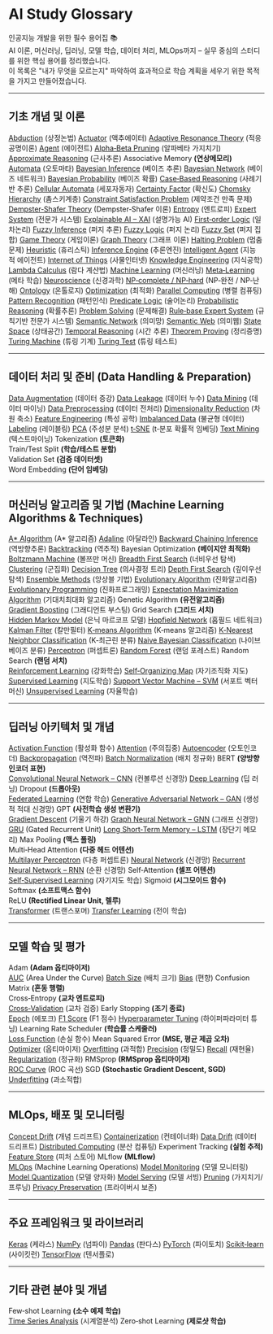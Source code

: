# AI Study Glossary

인공지능 개발을 위한 필수 용어집 📚  
AI 이론, 머신러닝, 딥러닝, 모델 학습, 데이터 처리, MLOps까지 – 실무 중심의 스터디를 위한 핵심 용어를 정리했습니다.  
이 목록은 "내가 무엇을 모르는지" 파악하여 효과적으로 학습 계획을 세우기 위한 목적을 가지고 만들어졌습니다.

---

## 기초 개념 및 이론

[Abduction](explanations/Abduction.md) (상정논법)
[Actuator](explanations/Actuator.md) (액추에이터)
[Adaptive Resonance Theory](explanations/Adaptive_Resonance_Theory.md) (적응공명이론)
[Agent](explanations/Agent.md) (에이전트)
[Alpha‑Beta Pruning](explanations/AlphaBeta_Pruning.md) (알파베타 가지치기)
[Approximate Reasoning](explanations/Approximate_Reasoning.md) (근사추론)
Associative Memory **(연상메모리)**   
[Automata](explanations/Automata.md) (오토마타)
[Bayesian Inference](explanations/Bayesian_Inference.md) (베이즈 추론)
[Bayesian Network](explanations/Bayesian_Network.md) (베이즈 네트워크)
[Bayesian Probability](explanations/Bayesian_Probability.md) (베이즈 확률)
[Case‑Based Reasoning](explanations/CaseBased_Reasoning.md) (사례기반 추론)
[Cellular Automata](explanations/Cellular_Automata.md) (세포자동자)
[Certainty Factor](explanations/Certainty_Factor.md) (확신도)
[Chomsky Hierarchy](explanations/Chomsky_Hierarchy.md) (촘스키계층)
[Constraint Satisfaction Problem](explanations/Constraint_Satisfaction_Problem.md) (제약조건 만족 문제)
[Dempster‑Shafer Theory](explanations/DempsterShafer_Theory.md) (Dempster‑Shafer 이론)
[Entropy](explanations/Entropy.md) (엔트로피)
[Expert System](explanations/Expert_System.md) (전문가 시스템)
[Explainable AI – XAI](explanations/Explainable_AI___XAI.md) (설명가능 AI)
[First‑order Logic](explanations/Firstorder_Logic.md) (일차논리)
[Fuzzy Inference](explanations/Fuzzy_Inference.md) (퍼지 추론)
[Fuzzy Logic](explanations/Fuzzy_Logic.md) (퍼지 논리)
[Fuzzy Set](explanations/Fuzzy_Set.md) (퍼지 집합)
[Game Theory](explanations/Game_Theory.md) (게임이론)
[Graph Theory](explanations/Graph_Theory.md) (그래프 이론)
[Halting Problem](explanations/Halting_Problem.md) (멈춤문제)
[Heuristic](explanations/Heuristic.md) (휴리스틱)
[Inference Engine](explanations/Inference_Engine.md) (추론엔진)
[Intelligent Agent](explanations/Intelligent_Agent.md) (지능적 에이전트)
[Internet of Things](explanations/Internet_of_Things.md) (사물인터넷)
[Knowledge Engineering](explanations/Knowledge_Engineering.md) (지식공학)
[Lambda Calculus](explanations/Lambda_Calculus.md) (람다 계산법)
[Machine Learning](explanations/Machine_Learning.md) (머신러닝)
[Meta‑Learning](explanations/MetaLearning.md) (메타 학습)
[Neuroscience](explanations/Neuroscience.md) (신경과학)
[NP‑complete / NP‑hard](explanations/NPcomplete__NPhard.md) (NP‑완전 / NP‑난해)
[Ontology](explanations/Ontology.md) (온톨로지)
[Optimization](explanations/Optimization.md) (최적화)
[Parallel Computing](explanations/Parallel_Computing.md) (병렬 컴퓨팅)
[Pattern Recognition](explanations/Pattern_Recognition.md) (패턴인식)
[Predicate Logic](explanations/Predicate_Logic.md) (술어논리)
[Probabilistic Reasoning](explanations/Probabilistic_Reasoning.md) (확률추론)
[Problem Solving](explanations/Problem_Solving.md) (문제해결)
[Rule‑base Expert System](explanations/Rulebase_Expert_System.md) (규칙기반 전문가 시스템)
[Semantic Network](explanations/Semantic_Network.md) (의미망)
[Semantic Web](explanations/Semantic_Web.md) (의미웹)
[State Space](explanations/State_Space.md) (상태공간)
[Temporal Reasoning](explanations/Temporal_Reasoning.md) (시간 추론)
[Theorem Proving](explanations/Theorem_Proving.md) (정리증명)
[Turing Machine](explanations/Turing_Machine.md) (튜링 기계)
[Turing Test](explanations/Turing_Test.md) (튜링 테스트)

---

## 데이터 처리 및 준비 (Data Handling & Preparation)

[Data Augmentation](explanations/Data_Augmentation.md) (데이터 증강)
[Data Leakage](explanations/Data_Leakage.md) (데이터 누수)
[Data Mining](explanations/Data_Mining.md) (데이터 마이닝)
[Data Preprocessing](explanations/Data_Preprocessing.md) (데이터 전처리)
[Dimensionality Reduction](explanations/Dimensionality_Reduction.md) (차원 축소)
[Feature Engineering](explanations/Feature_Engineering.md) (특성 공학)
[Imbalanced Data](explanations/Imbalanced_Data.md) (불균형 데이터)
[Labeling](explanations/Labeling.md) (레이블링)
[PCA](explanations/PCA.md) (주성분 분석)
[t‑SNE](explanations/tSNE.md) (t‑분포 확률적 임베딩)
[Text Mining](explanations/Text_Mining.md) (텍스트마이닝)
Tokenization **(토큰화)**   
Train/Test Split **(학습/테스트 분할)**   
Validation Set **(검증 데이터셋)**   
Word Embedding **(단어 임베딩)**   

---

## 머신러닝 알고리즘 및 기법 (Machine Learning Algorithms & Techniques)

[A* Algorithm](explanations/A_Algorithm.md) (A* 알고리즘)
[Adaline](explanations/Adaline.md) (아달라인)
[Backward Chaining Inference](explanations/Backward_Chaining_Inference.md) (역방향추론)
[Backtracking](explanations/Backtracking.md) (역추적)
Bayesian Optimization **(베이지안 최적화)**   
[Boltzmann Machine](explanations/Boltzmann_Machine.md) (볼쯔만 머신)
[Breadth First Search](explanations/Breadth_First_Search.md) (너비우선 탐색)
[Clustering](explanations/Clustering.md) (군집화)
[Decision Tree](explanations/Decision_Tree.md) (의사결정 트리)
[Depth First Search](explanations/Depth_First_Search.md) (깊이우선 탐색)
[Ensemble Methods](explanations/Ensemble_Methods.md) (앙상블 기법)
[Evolutionary Algorithm](explanations/Evolutionary_Algorithm.md) (진화알고리즘)
[Evolutionary Programming](explanations/Evolutionary_Programming.md) (진화프로그래밍)
[Expectation Maximization Algorithm](explanations/Expectation_Maximization_Algorithm.md) (기대치최대화 알고리즘)
Genetic Algorithm **(유전알고리즘)**   
[Gradient Boosting](explanations/Gradient_Boosting.md) (그래디언트 부스팅)
Grid Search **(그리드 서치)**   
[Hidden Markov Model](explanations/Hidden_Markov_Model.md) (은닉 마르코프 모델)
[Hopfield Network](explanations/Hopfield_Network.md) (홉필드 네트워크)
[Kalman Filter](explanations/Kalman_Filter.md) (칼만필터)
[K‑means Algorithm](explanations/Kmeans_Algorithm.md) (K‑means 알고리즘)
[K‑Nearest Neighbor Classification](explanations/KNearest_Neighbor_Classification.md) (K‑최근린 분류)
[Naive Bayesian Classification](explanations/Naive_Bayesian_Classification.md) (나이브 베이즈 분류)
[Perceptron](explanations/Perceptron.md) (퍼셉트론)
[Random Forest](explanations/Random_Forest.md) (랜덤 포레스트)
Random Search **(랜덤 서치)**   
[Reinforcement Learning](explanations/Reinforcement_Learning.md) (강화학습)
[Self‑Organizing Map](explanations/SelfOrganizing_Map.md) (자기조직화 지도)
[Supervised Learning](explanations/Supervised_Learning.md) (지도학습)
[Support Vector Machine – SVM](explanations/Support_Vector_Machine___SVM.md) (서포트 벡터 머신)
[Unsupervised Learning](explanations/Unsupervised_Learning.md) (자율학습)

---

## 딥러닝 아키텍처 및 개념

[Activation Function](explanations/Activation_Function.md) (활성화 함수)
[Attention](explanations/Attention.md) (주의집중)
[Autoencoder](explanations/Autoencoder.md) (오토인코더)
[Backpropagation](explanations/Backpropagation.md) (역전파)
[Batch Normalization](explanations/Batch_Normalization.md) (배치 정규화)
BERT **(양방향 인코더 표현)**   
[Convolutional Neural Network – CNN](explanations/Convolutional_Neural_Network___CNN.md) (컨볼루션 신경망)
[Deep Learning](explanations/Deep_Learning.md) (딥 러닝)
Dropout **(드롭아웃)**   
[Federated Learning](explanations/Federated_Learning.md) (연합 학습)
[Generative Adversarial Network – GAN](explanations/Generative_Adversarial_Network___GAN.md) (생성적 적대 신경망)
GPT **(사전학습 생성 변환기)**   
[Gradient Descent](explanations/Gradient_Descent.md) (기울기 하강)
[Graph Neural Network – GNN](explanations/Graph_Neural_Network___GNN.md) (그래프 신경망)
[GRU](explanations/GRU.md) (Gated Recurrent Unit)
[Long Short‑Term Memory – LSTM](explanations/Long_ShortTerm_Memory___LSTM.md) (장단기 메모리)
Max Pooling **(맥스 풀링)**   
Multi‑Head Attention **(다중 헤드 어텐션)**   
[Multilayer Perceptron](explanations/Multilayer_Perceptron.md) (다층 퍼셉트론)
[Neural Network](explanations/Neural_Network.md) (신경망)
[Recurrent Neural Network – RNN](explanations/Recurrent_Neural_Network___RNN.md) (순환 신경망)
Self‑Attention **(셀프 어텐션)**   
[Self‑Supervised Learning](explanations/SelfSupervised_Learning.md) (자기지도 학습)
Sigmoid **(시그모이드 함수)**   
Softmax **(소프트맥스 함수)**   
ReLU **(Rectified Linear Unit, 렐루)**   
[Transformer](explanations/Transformer.md) (트랜스포머)
[Transfer Learning](explanations/Transfer_Learning.md) (전이 학습)

---

## 모델 학습 및 평가

Adam **(Adam 옵티마이저)**   
[AUC](explanations/AUC.md) (Area Under the Curve)
[Batch Size](explanations/Batch_Size.md) (배치 크기)
[Bias](explanations/Bias.md) (편향)
Confusion Matrix **(혼동 행렬)**   
Cross‑Entropy **(교차 엔트로피)**   
[Cross‑Validation](explanations/CrossValidation.md) (교차 검증)
Early Stopping **(조기 종료)**   
[Epoch](explanations/Epoch.md) (에포크)
[F1 Score](explanations/F1_Score.md) (F1 점수)
[Hyperparameter Tuning](explanations/Hyperparameter_Tuning.md) (하이퍼파라미터 튜닝)
Learning Rate Scheduler **(학습률 스케줄러)**   
[Loss Function](explanations/Loss_Function.md) (손실 함수)
Mean Squared Error **(MSE, 평균 제곱 오차)**   
[Optimizer](explanations/Optimizer.md) (옵티마이저)
[Overfitting](explanations/Overfitting.md) (과적합)
[Precision](explanations/Precision.md) (정밀도)
[Recall](explanations/Recall.md) (재현율)
[Regularization](explanations/Regularization.md) (정규화)
RMSprop **(RMSprop 옵티마이저)**   
[ROC Curve](explanations/ROC_Curve.md) (ROC 곡선)
SGD **(Stochastic Gradient Descent, SGD)**   
[Underfitting](explanations/Underfitting.md) (과소적합)

---

## MLOps, 배포 및 모니터링

[Concept Drift](explanations/Concept_Drift.md) (개념 드리프트)
[Containerization](explanations/Containerization.md) (컨테이너화)
[Data Drift](explanations/Data_Drift.md) (데이터 드리프트)
[Distributed Computing](explanations/Distributed_Computing.md) (분산 컴퓨팅)
Experiment Tracking **(실험 추적)**   
[Feature Store](explanations/Feature_Store.md) (피처 스토어)
MLflow **(MLflow)**   
[MLOps](explanations/MLOps.md) (Machine Learning Operations)
[Model Monitoring](explanations/Model_Monitoring.md) (모델 모니터링)
[Model Quantization](explanations/Model_Quantization.md) (모델 양자화)
[Model Serving](explanations/Model_Serving.md) (모델 서빙)
[Pruning](explanations/Pruning.md) (가지치기/프루닝)
[Privacy Preservation](explanations/Privacy_Preservation.md) (프라이버시 보존)

---

## 주요 프레임워크 및 라이브러리

[Keras](explanations/Keras.md) (케라스)
[NumPy](explanations/NumPy.md) (넘파이)
[Pandas](explanations/Pandas.md) (판다스)
[PyTorch](explanations/PyTorch.md) (파이토치)
[Scikit‑learn](explanations/Scikitlearn.md) (사이킷런)
[TensorFlow](explanations/TensorFlow.md) (텐서플로)

---

## 기타 관련 분야 및 개념

Few‑shot Learning **(소수 예제 학습)**   
[Time Series Analysis](explanations/Time_Series_Analysis.md) (시계열분석)
Zero‑shot Learning **(제로샷 학습)**   

